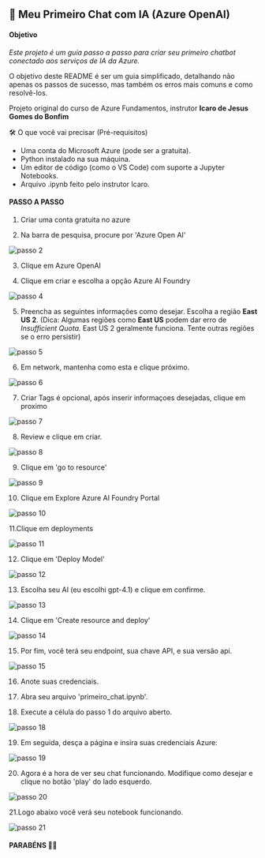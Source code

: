 ## 🤖 Meu Primeiro Chat com IA (Azure OpenAI)

#### Objetivo 

*Este projeto é um guia passo a passo para criar seu primeiro chatbot conectado aos serviços de IA da Azure.*

O objetivo deste README é ser um guia simplificado, detalhando não apenas os passos de sucesso, mas também os erros mais comuns e como resolvê-los.

Projeto original do curso de Azure Fundamentos, instrutor **Icaro de Jesus Gomes do Bonfim**

🛠️ O que você vai precisar (Pré-requisitos)
- Uma conta do Microsoft Azure (pode ser a gratuita).
- Python instalado na sua máquina.
- Um editor de código (como o VS Code) com suporte a Jupyter Notebooks.
- Arquivo .ipynb feito pelo instrutor Icaro.

#### PASSO A PASSO

1. Criar uma conta gratuita no azure

2. Na barra de pesquisa, procure por 'Azure Open AI'

![passo 2](img/passo2.png)

3. Clique em Azure OpenAI

4. Clique em criar e escolha a opção Azure AI Foundry

![passo 4](img/passo4.png)

5. Preencha as seguintes informações como desejar. Escolha a região **East US 2**. (Dica: Algumas regiões como **East US** podem dar erro de _Insufficient Quota._ East US 2 geralmente funciona. Tente outras regiões se o erro persistir)

![passo 5](img/passo5.png)

6. Em network, mantenha como esta e clique próximo.

![passo 6](img/passo6.png)

7. Criar Tags é opcional, após inserir informaçoes desejadas, clique em proximo

![passo 7](img/passo7.png)

8. Review e clique em criar. 

![passo 8](img/passo8.png)

9. Clique em 'go to resource'

![passo 9](img/passo9.png)

10. Clique em Explore Azure AI Foundry Portal

![passo 10](img/passo10.png)

11.Clique em deployments

![passo 11](img/passo11.png)

12. Clique em 'Deploy Model'

![passo 12](img/passo12.png)

13. Escolha seu AI (eu escolhi gpt-4.1) e clique em confirme.

![passo 13](img/passo13-1.png)

14. Clique em 'Create resource and deploy'

![passo 14](img/passo14.png)

15. Por fim, você terá seu endpoint, sua chave API, e sua versão api.

![passo 15](img/passo15.png)

16. Anote suas credenciais.

17. Abra seu arquivo 'primeiro_chat.ipynb'.

18. Execute a célula do passo 1 do arquivo aberto.

![passo 18](img/passo18.png)

19. Em seguida, desça a página e insira suas credenciais Azure:

![passo 19](img/passo19.png)

20. Agora é a hora de ver seu chat funcionando. Modifique como desejar e clique no botão 'play' do lado esquerdo.

![passo 20](img/passo20.png)

21.Logo abaixo você verá seu notebook funcionando.

![passo 21](img/passo21.png)

#### PARABÉNS 🎉🎉



